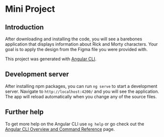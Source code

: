 # Mini Project

## Introduction

After downloading and installing the code, you will see a barebones application that displays information about Rick and Morty characters. Your goal is to apply the design from the Figma file you were provided with.

This project was generated with [Angular CLI](https://github.com/angular/angular-cli).

## Development server

After installing npm packages, you can run `ng serve` to start a development server. Navigate to `http://localhost:4200/` and you will see the application. The app will reload automatically when you change any of the source files.

## Further help

To get more help on the Angular CLI use `ng help` or go check out the [Angular CLI Overview and Command Reference](https://angular.io/cli) page.

